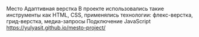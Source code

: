Место
Адаптивная верстка
В проекте использовались такие инструменты как HTML, CSS, применялись технологии: флекс-верстка, грид-верстка, медиа-запросы
Подключение JavaScript
https://yulyasit.github.io/mesto-project/
